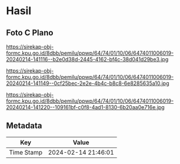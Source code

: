 # Hasil

## Foto C Plano

https://sirekap-obj-formc.kpu.go.id/8dbb/pemilu/ppwp/64/74/01/10/06/6474011006019-20240214-141116--b2e0d38d-2445-4162-bf4c-38d041d29be3.jpg

https://sirekap-obj-formc.kpu.go.id/8dbb/pemilu/ppwp/64/74/01/10/06/6474011006019-20240214-141149--0cf25bec-2e2e-4b4c-b8c8-6e8285635a10.jpg

https://sirekap-obj-formc.kpu.go.id/8dbb/pemilu/ppwp/64/74/01/10/06/6474011006019-20240214-141220--109161bf-c0f8-4ad1-8130-6b20aa0e716e.jpg


## Metadata

| Key        | Value               |
| ---------- | ------------------- |
| Time Stamp | 2024-02-14 21:46:01 |




